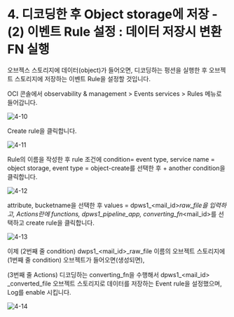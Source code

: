 
# 4. 디코딩한 후 Object storage에 저장 - (2) 이벤트 Rule 설정 : 데이터 저장시 변환 FN 실행

오브젝스 스토리지에 데이터(object)가 들어오면, 디코딩하는 펑션을 실행한 후 오브젝트 스토리지에 저장하는 이벤트 Rule을 설정할 것입니다. 

OCI 콘솔에서 observability & management > Events services > Rules 메뉴로 들어갑니다. 



![4-10](https://github.com/oraclekr-data-platform/ODWS-S01-OCI-data-pipeline/assets/150219167/8ab1e3af-26a6-4ae3-aa49-c2da7574bf39)


Create rule을 클릭합니다. 

![4-11](https://github.com/oraclekr-data-platform/ODWS-S01-OCI-data-pipeline/assets/150219167/59652aad-7704-43f1-9bde-380c458ed567)


Rule의 이름을 작성한 후 rule 조건에 condition= event type, service name = object  storage, event type = object-create를 선택한 후 + another condition을 클릭합니다. 

![4-12](https://github.com/oraclekr-data-platform/ODWS-S01-OCI-data-pipeline/assets/150219167/41f55e91-9dd2-4e6e-b793-62662bec9ce1)


attribute, bucketname을 선택한 후 values = dpws1_<mail_id>_raw_file을 입력하고, Actions란에 functions, dpws1_pipeline_app, converting_fn_<mail_id>를 선택하고 create rule을 클릭합니다. 

![4-13](https://github.com/oraclekr-data-platform/ODWS-S01-OCI-data-pipeline/assets/150219167/7bd4597e-0de0-4faf-8f6b-75bd3462cc1b)

이제 (2번째 줄 condition) dwps1_<mail_id>_raw_file 이름의 오브젝트 스토리지에 (1번째 줄 condition) 오브젝트가 들어오면(생성되면), 

(3번째 줄 Actions) 디코딩하는 converting_fn을 수행해서 dpws1_<mail_id> _converted_file 오브젝트 스토리지로 데이터를 저장하는 Event rule을 설정했으며, Log를 enable 시킵니다.

![4-14](https://github.com/oraclekr-data-platform/ODWS-S01-OCI-data-pipeline/assets/150219167/beb932b8-db99-4ef5-9e5e-6abc0e48c2ce)



